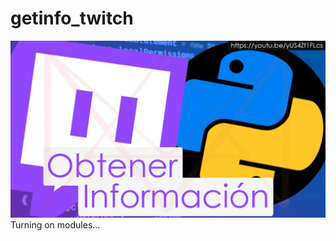 # getinfo_twitch
[![miniatura][miniatura]](https://youtu.be/yUS4Zf1FLcs)
Turning on modules...

[miniatura]: https://raw.githubusercontent.com/avmmodules/getinfo_twitch/main/img/miniatura.png